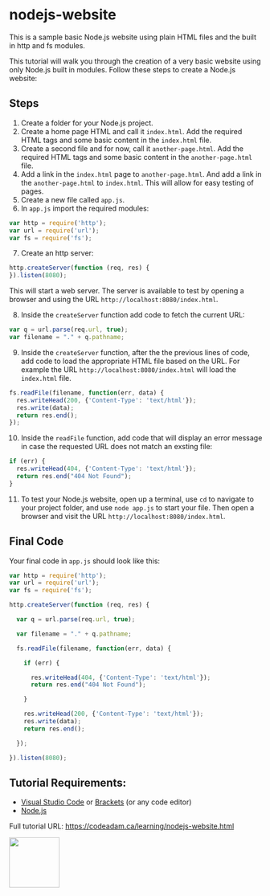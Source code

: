 # nodejs-website

This is a sample basic Node.js website using plain HTML files and the built in http and fs modules.

This tutorial will walk you through the creation of a very basic website using only Node.js built in modules. Follow these steps to create a Node.js website:

## Steps

1. Create a folder for your Node.js project.
2. Create a home page HTML and call it `index.html`. Add the required HTML tags and some basic content in the `index.html` file. 
3. Create a second file and for now, call it `another-page.html`. Add the required HTML tags and some basic content in the `another-page.html` file.
4. Add a link in the `index.html` page to `another-page.html`. And add a link in the `another-page.html` to `index.html`. This will allow for easy testing of pages.
5. Create a new file called `app.js`. 
6. In `app.js` import the required modules:

```js
var http = require('http');
var url = require('url');
var fs = require('fs');
```

7. Create an http server:

```js
http.createServer(function (req, res) {
}).listen(8080);
```

This will start a web server. The server is available to test by opening a browser and using the URL `http://localhost:8080/index.html`.

8. Inside the `createServer` function add code to fetch the current URL:

```js
var q = url.parse(req.url, true);
var filename = "." + q.pathname;
```
   
9. Inside the `createServer` function, after the the previous lines of code, add code to load the appropriate HTML file based on the URL. For example the URL `http://localhost:8080/index.html` will load the `index.html` file.

```js
fs.readFile(filename, function(err, data) {
  res.writeHead(200, {'Content-Type': 'text/html'});
  res.write(data);
  return res.end();
});
```

10. Inside the `readFile` function, add code that will display an error message in case the requested URL does not match an exsting file:

```js 
if (err) {
  res.writeHead(404, {'Content-Type': 'text/html'});
  return res.end("404 Not Found");
} 
```

11. To test your Node.js website, open up a terminal, use `cd` to navigate to your project folder, and use `node app.js` to start your file. Then open a browser and visit the URL `http://localhost:8080/index.html`.

## Final Code

Your final code in `app.js` should look like this:

```js
var http = require('http');
var url = require('url');
var fs = require('fs');

http.createServer(function (req, res) {

  var q = url.parse(req.url, true);

  var filename = "." + q.pathname;

  fs.readFile(filename, function(err, data) {

    if (err) {

      res.writeHead(404, {'Content-Type': 'text/html'});
      return res.end("404 Not Found");

    } 

    res.writeHead(200, {'Content-Type': 'text/html'});
    res.write(data);
    return res.end();

  });

}).listen(8080);
```

## Tutorial Requirements:

* [Visual Studio Code](https://code.visualstudio.com/) or [Brackets](http://brackets.io/) (or any code editor)
* [Node.js](https://nodejs.org/en/)

Full tutorial URL: https://codeadam.ca/learning/nodejs-website.html

<a href="https://codeadam.ca">
<img src="https://codeadam.ca/images/code-block.png" width="100">
</a>

